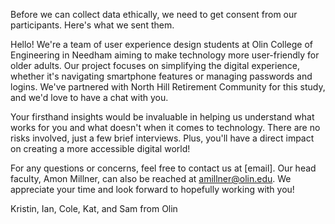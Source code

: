 Before we can collect data ethically, we need to get consent from our participants. Here's what we sent them.

Hello! We're a team of user experience design students at Olin College of Engineering in Needham aiming to make technology more user-friendly for older adults. Our project focuses on simplifying the digital experience, whether it's navigating smartphone features or managing passwords and logins. We've partnered with North Hill Retirement Community for this study, and we'd love to have a chat with you.

Your firsthand insights would be invaluable in helping us understand what works for you and what doesn't when it comes to technology. There are no risks involved, just a few brief interviews. Plus, you'll have a direct impact on creating a more accessible digital world!

For any questions or concerns, feel free to contact us at [email]. Our head faculty, Amon Millner, can also be reached at amillner@olin.edu. We appreciate your time and look forward to hopefully working with you!

Kristin, Ian, Cole, Kat, and Sam from Olin
